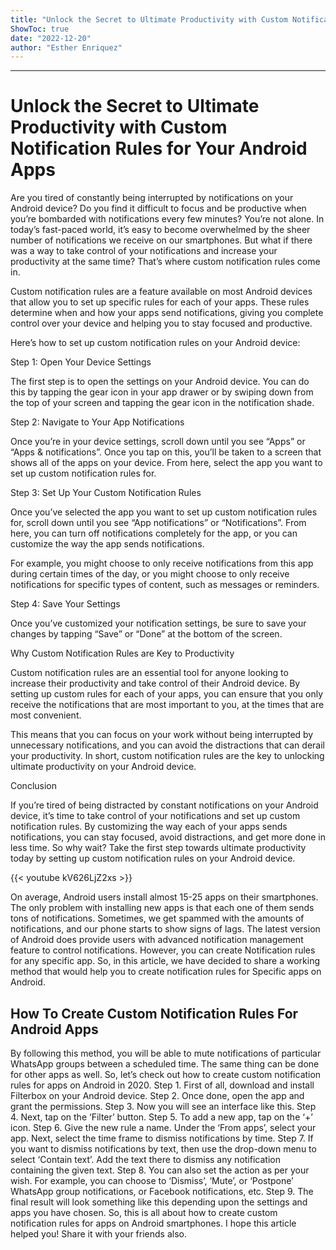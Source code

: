 ```yaml
---
title: "Unlock the Secret to Ultimate Productivity with Custom Notification Rules for Your Android Apps"
ShowToc: true 
date: "2022-12-20"
author: "Esther Enriquez"
---
```

*****
# Unlock the Secret to Ultimate Productivity with Custom Notification Rules for Your Android Apps

Are you tired of constantly being interrupted by notifications on your Android device? Do you find it difficult to focus and be productive when you’re bombarded with notifications every few minutes? You’re not alone. In today’s fast-paced world, it’s easy to become overwhelmed by the sheer number of notifications we receive on our smartphones. But what if there was a way to take control of your notifications and increase your productivity at the same time? That’s where custom notification rules come in.

Custom notification rules are a feature available on most Android devices that allow you to set up specific rules for each of your apps. These rules determine when and how your apps send notifications, giving you complete control over your device and helping you to stay focused and productive.

Here’s how to set up custom notification rules on your Android device:

Step 1: Open Your Device Settings

The first step is to open the settings on your Android device. You can do this by tapping the gear icon in your app drawer or by swiping down from the top of your screen and tapping the gear icon in the notification shade.

Step 2: Navigate to Your App Notifications

Once you’re in your device settings, scroll down until you see “Apps” or “Apps & notifications”. Once you tap on this, you’ll be taken to a screen that shows all of the apps on your device. From here, select the app you want to set up custom notification rules for.

Step 3: Set Up Your Custom Notification Rules

Once you’ve selected the app you want to set up custom notification rules for, scroll down until you see “App notifications” or “Notifications”. From here, you can turn off notifications completely for the app, or you can customize the way the app sends notifications.

For example, you might choose to only receive notifications from this app during certain times of the day, or you might choose to only receive notifications for specific types of content, such as messages or reminders.

Step 4: Save Your Settings

Once you’ve customized your notification settings, be sure to save your changes by tapping “Save” or “Done” at the bottom of the screen.

Why Custom Notification Rules are Key to Productivity

Custom notification rules are an essential tool for anyone looking to increase their productivity and take control of their Android device. By setting up custom rules for each of your apps, you can ensure that you only receive the notifications that are most important to you, at the times that are most convenient.

This means that you can focus on your work without being interrupted by unnecessary notifications, and you can avoid the distractions that can derail your productivity. In short, custom notification rules are the key to unlocking ultimate productivity on your Android device.

Conclusion

If you’re tired of being distracted by constant notifications on your Android device, it’s time to take control of your notifications and set up custom notification rules. By customizing the way each of your apps sends notifications, you can stay focused, avoid distractions, and get more done in less time. So why wait? Take the first step towards ultimate productivity today by setting up custom notification rules on your Android device.

{{< youtube kV626LjZ2xs >}} 



On average, Android users install almost 15-25 apps on their smartphones. The only problem with installing new apps is that each one of them sends tons of notifications. Sometimes, we get spammed with the amounts of notifications, and our phone starts to show signs of lags.
The latest version of Android does provide users with advanced notification management feature to control notifications. However, you can create Notification rules for any specific app. So, in this article, we have decided to share a working method that would help you to create notification rules for Specific apps on Android.

 
## How To Create Custom Notification Rules For Android Apps


By following this method, you will be able to mute notifications of particular WhatsApp groups between a scheduled time. The same thing can be done for other apps as well. So, let’s check out how to create custom notification rules for apps on Android in 2020.
Step 1. First of all, download and install Filterbox on your Android device.
Step 2. Once done, open the app and grant the permissions.
Step 3. Now you will see an interface like this.
Step 4. Next, tap on the ‘Filter’ button.
Step 5. To add a new app, tap on the ‘+’ icon.
Step 6. Give the new rule a name. Under the ‘From apps’, select your app. Next, select the time frame to dismiss notifications by time.
Step 7. If you want to dismiss notifications by text, then use the drop-down menu to select ‘Contain text’. Add the text there to dismiss any notification containing the given text.
Step 8. You can also set the action as per your wish. For example, you can choose to ‘Dismiss’, ‘Mute’, or ‘Postpone’ WhatsApp group notifications, or Facebook notifications, etc.
Step 9. The final result will look something like this depending upon the settings and apps you have chosen.
So, this is all about how to create custom notification rules for apps on Android smartphones. I hope this article helped you! Share it with your friends also.





